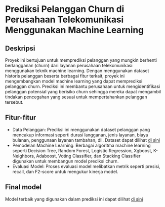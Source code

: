 # **Prediksi Pelanggan Churn di Perusahaan Telekomunikasi Menggunakan Machine Learning** <br>

## **Deskripsi**
Proyek ini bertujuan untuk memprediksi pelanggan yang mungkin berhenti berlangganan (churn) dari layanan perusahaan telekomunikasi 
menggunakan teknik machine learning. Dengan menggunakan dataset historis pelanggan beserta berbagai fitur terkait, 
proyek ini mengembangkan model machine learning yang dapat memprediksi pelanggan churn. 
Prediksi ini membantu perusahaan untuk mengidentifikasi pelanggan potensial yang berisiko churn sehingga mereka dapat mengambil 
tindakan pencegahan yang sesuai untuk mempertahankan pelanggan tersebut.

## **Fitur-fitur**
- Data Pelanggan: Prediksi ini menggunakan dataset pelanggan yang mencakup informasi seperti durasi langganan, jenis layanan, biaya bulanan, penggunaan layanan tambahan, dll. Dataset dapat dilihat 
[di sini](https://github.com/yanacunanda/customerchurnpredictionintelecommunicationcompany/blob/main/data_telco_customer_churn.csv) <br>
- Pemodelan Machine Learning: Berbagai algoritma machine learning seperti Decision Tree, Random Forest, Logistic Regression, Xgboost, K-Neighbors, Adaboost, Voting Classifier, dan Stacking Classifier
digunakan untuk membangun model prediksi churn.
- Evaluasi Model: Proses evaluasi model melibatkan metrik seperti presisi, recall, dan F2-score untuk mengukur kinerja model.

## **Final model**
Model terbaik yang digunakan dalam prediksi ini dapat dilihat [di sini](https://github.com/yanacunanda/customerchurnpredictionintelecommunicationcompany/blob/main/TelcoCustumerChurn_ADBmodel.sav)
